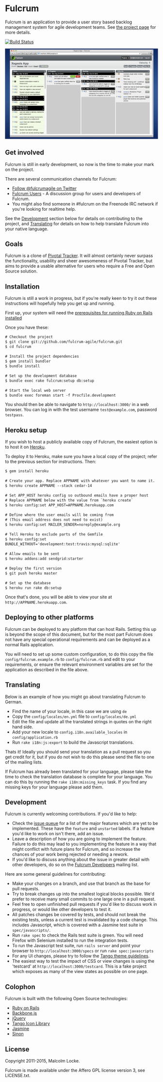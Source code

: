 Fulcrum
=======

Fulcrum is an application to provide a user story based backlog management
system for agile development teams.  See
[the project page](http://wholemeal.co.nz/projects/fulcrum.html) for more
details.

[![Build Status](https://travis-ci.org/fulcrum-agile/fulcrum.png?branch=master)](https://travis-ci.org/fulcrum-agile/fulcrum)



![Fulcrum Screenshot](https://github.com/fulcrum-agile/fulcrum/raw/master/doc/screenshot.png)

Get involved
------------

Fulcrum is still in early development, so now is the time to make your mark on
the project.

There are several communication channels for Fulcrum:

* [Follow @fulcrumagile on Twitter](https://twitter.com/fulcrumagile)
* [Fulcrum Users](http://groups.google.com/group/fulcrum-users) - A
  discussion group for users and developers of Fulcrum.
* You might also find someone in #fulcrum on the Freenode IRC network if you're
  looking for realtime help.

See the [Development](#development) section below for details on contributing
to the project, and [Translating](#translating) for details on how to help
translate Fulcrum into your native language.

Goals
-----

Fulcrum is a clone of [Pivotal Tracker](http://pivotaltracker.com/).  It will
almost certainly never surpass the functionality, usability and sheer
awesomeness of Pivotal Tracker, but aims to provide a usable alternative for
users who require a Free and Open Source solution.

Installation
------------

Fulcrum is still a work in progress, but if you're really keen to try it out
these instructions will hopefully help you get up and running.

First up, your system will need the
[prerequisites for running Ruby on Rails installed](http://rubyonrails.org/download)

Once you have these:

    # Checkout the project
    $ git clone git://github.com/fulcrum-agile/fulcrum.git
    $ cd fulcrum

    # Install the project dependencies
    $ gem install bundler
    $ bundle install

    # Set up the development database
    $ bundle exec rake fulcrum:setup db:setup

    # Start the local web server
    $ bundle exec foreman start -f Procfile.development

You should then be able to navigate to `http://localhost:3000/` in a web browser.
You can log in with the test username `test@example.com`, password `testpass`.


Heroku setup
------------

If you wish to host a publicly available copy of Fulcrum, the easiest option is
to host it on [Heroku](http://heroku.com/).

To deploy it to Heroku, make sure you have a local copy of the project; refer
to the previous section for instructions. Then:

    $ gem install heroku

    # Create your app. Replace APPNAME with whatever you want to name it.
    $ heroku create APPNAME --stack cedar-14

    # Set APP_HOST heroku config so outbound emails have a proper host
    # Replace APPNAME below with the value from `heroku create`
    $ heroku config:set APP_HOST=APPNAME.herokuapp.com

    # Define where the user emails will be coming from
    # (This email address does not need to exist)
    $ heroku config:set MAILER_SENDER=noreply@example.org

    # Tell Heroku to exclude parts of the Gemfile
    $ heroku config:set BUNDLE_WITHOUT='development:test:travis:mysql:sqlite'

    # Allow emails to be sent
    $ heroku addons:add sendgrid:starter

    # Deploy the first version
    $ git push heroku master

    # Set up the database
    $ heroku run rake db:setup

Once that's done, you will be able to view your site at
`http://APPNAME.herokuapp.com`.

Deploying to other platforms
----------------------------

Fulcrum can be deployed to any platform that can host Rails.  Setting this
up is beyond the scope of this document, but for the most part Fulcrum does
not have any special operational requirements and can be deployed as a normal
Rails application.

You will need to set up some custom configuration, to do this copy the file
`config/fulcrum.example.rb` to `config/fulcrum.rb` and edit to your
requirements, or ensure the relevant environment variables are set for the
application as described in the file above.

Translating
-----------

Below is an example of how you might go about translating Fulcrum to German.

* Find the name of your locale, in this case we are using `de`
* Copy the `config/locales/en.yml` file to `config/locales/de.yml`
* Edit the file and update all the translated strings in quotes on the right
  hand side.
* Add your new locale to `config.i18n.available_locales` in
  `config/application.rb`
* Run `rake i18n:js:export` to build the Javascript translations.

Thats it!  Ideally you should send your translation as a pull request so you
get credit for it, but if you do not wish to do this please send the file to
one of the mailing lists.

If Fulcrum has already been translated for your language, please take the time
to check the translation database is complete for your language.  You can do
this by running the `rake i18n:missing_keys` task.  If you find any missing
keys for your language please add them.

Development
-----------

Fulcrum is currently welcoming contributions.  If you'd like to help:

* Check the [issue queue](http://github.com/fulcrum-agile/fulcrum/issues) for a
  list of the major features which are yet to be implemented.  These have the
  `feature` and `unstarted` labels.  If a feature you'd like to work on isn't
  there, add an issue.
* Leave a description of how you are going to implement the feature.  Failure
  to do this may lead to you implementing the feature in a way that might
  conflict with future plans for Fulcrum, and so increase the chances of your
  work being rejected or needing a rework.
* If you'd like to discuss anything about the issue in greater detail with
  other developers, do so on the
  [Fulcrum Developers](http://groups.google.com/group/fulcrum-devel) mailing
  list.

Here are some general guidelines for contributing:

* Make your changes on a branch, and use that branch as the base for pull
  requests.
* Try to break changes up into the smallest logical blocks possible.  We'd
  prefer to receive many small commits to one large one in a pull request.
* Feel free to open unfinished pull requests if you'd like to discuss work
  in progress, or would like other developers to test it.
* All patches changes be covered by tests, and should not break the existing
  tests, unless a current test is invalidated by a code change.  This includes
  Javascript, which is covered with a Jasmine test suite in `spec/javascripts/`.
* Run `rake spec` to check the Rails test suite is green. You will need
  Firefox with Selenium installed to run the integration tests.
* To run the Javascript test suite, run `rails server` and point your browser
  to `http://localhost:3000/specs` or run `rake spec:javascripts`
* For any UI changes, please try to follow the
  [Tango theme guidelines](http://tango.freedesktop.org/Tango_Icon_Theme_Guidelines).
* The easiest way to test the impact of CSS or view changes is using the
  'testcard' at `http://localhost:3000/testcard`.  This is a fake project which
  exposes as many of the view states as possible on one page.


Colophon
--------

Fulcrum is built with the following Open Source technologies:

* [Ruby on Rails](http://rubyonrails.org/)
* [Backbone.js](http://documentcloud.github.com/backbone/)
* [jQuery](http://jquery.com/)
* [Tango Icon Library](http://tango.freedesktop.org/Tango_Icon_Library)
* [Jasmine](http://jasmine.github.io/)
* [Sinon](http://sinonjs.org/)

License
-------
Copyright 2011-2015, Malcolm Locke.

Fulcrum is made available under the Affero GPL license version 3, see
LICENSE.txt.
